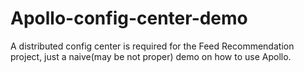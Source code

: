 # Apollo-config-center-demo

A distributed config center is required for the Feed Recommendation project, just a naive(may be not proper) demo on how to use Apollo.
